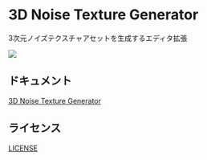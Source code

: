 # 3D Noise Texture Generator

3次元ノイズテクスチャアセットを生成するエディタ拡張

![](Packages/3dNoiseTextureGenerator/Documentation~/images/ntg00.png)

## ドキュメント

[3D Noise Texture Generator](Packages/3dNoiseTextureGenerator/Documentation~/index.md)

## ライセンス

[LICENSE](Packages/3dNoiseTextureGenerator/LICENSE.md)
